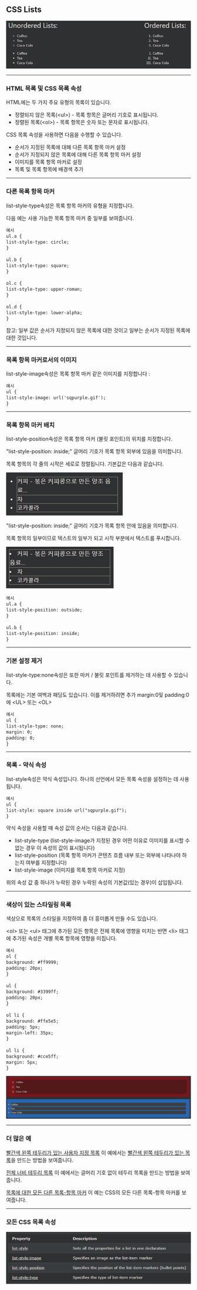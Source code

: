 ## CSS Lists

<img src='./img/css_list.png'>

---

### HTML 목록 및 CSS 목록 속성

HTML에는 두 가지 주요 유형의 목록이 있습니다.

- 정렬되지 않은 목록(\<ul>) - 목록 항목은 글머리 기호로 표시됩니다.
- 정렬된 목록(\<ol>) - 목록 항목은 숫자 또는 문자로 표시됩니다.

CSS 목록 속성을 사용하면 다음을 수행할 수 있습니다.

- 순서가 지정된 목록에 대해 다른 목록 항목 마커 설정
- 순서가 지정되지 않은 목록에 대해 다른 목록 항목 마커 설정
- 이미지를 목록 항목 마커로 설정
- 목록 및 목록 항목에 배경색 추가

---

### 다른 목록 항목 마커

list-style-type속성은 목록 항목 마커의 유형을 지정합니다.

다음 예는 사용 가능한 목록 항목 마커 중 일부를 보여줍니다.

    예시
    ul.a {
    list-style-type: circle;
    }

    ul.b {
    list-style-type: square;
    }

    ol.c {
    list-style-type: upper-roman;
    }

    ol.d {
    list-style-type: lower-alpha;
    }

참고: 일부 값은 순서가 지정되지 않은 목록에 대한 것이고 일부는 순서가 지정된 목록에 대한 것입니다.

---

### 목록 항목 마커로서의 이미지

list-style-image속성은 목록 항목 마커 같은 이미지를 지정합니다 :

    예시
    ul {
    list-style-image: url('sqpurple.gif');
    }

---

### 목록 항목 마커 배치

list-style-position속성은 목록 항목 마커 (불릿 포인트)의 위치를 지정합니다.

"list-style-position: inside;" 글머리 기호가 목록 항목 외부에 있음을 의미합니다.

목록 항목의 각 줄의 시작은 세로로 정렬됩니다. 기본값은 다음과 같습니다.

<img src='./img/css_list2.png'>

"list-style-position: inside;" 글머리 기호가 목록 항목 안에 있음을 의미합니다.

목록 항목의 일부이므로 텍스트의 일부가 되고 시작 부분에서 텍스트를 푸시합니다.

<img src='./img/css_list3.png'>

    예시
    ul.a {
    list-style-position: outside;
    }

    ul.b {
    list-style-position: inside;
    }

---

### 기본 설정 제거

list-style-type:none속성은 또한 마커 / 불릿 포인트를 제거하는 데 사용할 수 있습니다.

목록에는 기본 여백과 패딩도 있습니다. 이를 제거하려면 추가 margin:0및 padding:0에 \<UL> 또는 \<OL>

    예시
    ul {
    list-style-type: none;
    margin: 0;
    padding: 0;
    }

---

### 목록 - 약식 속성

list-style속성은 약식 속성입니다. 하나의 선언에서 모든 목록 속성을 설정하는 데 사용됩니다.

    예시
    ul {
    list-style: square inside url("sqpurple.gif");
    }

약식 속성을 사용할 때 속성 값의 순서는 다음과 같습니다.

- list-style-type (list-style-image가 지정된 경우 어떤 이유로 이미지를 표시할 수 없는 경우 이 속성의 값이 표시됩니다)
- list-style-position (목록 항목 마커가 콘텐츠 흐름 내부 또는 외부에 나타나야 하는지 여부를 지정합니다)
- list-style-image (이미지를 목록 항목 마커로 지정)

위의 속성 값 중 하나가 누락된 경우 누락된 속성의 기본값(있는 경우)이 삽입됩니다.

---

### 색상이 있는 스타일링 목록

색상으로 목록의 스타일을 지정하여 좀 더 흥미롭게 만들 수도 있습니다.

\<ol> 또는 \<ul> 태그에 추가된 모든 항목은 전체 목록에 영향을 미치는 반면 \<li> 태그에 추가된 속성은 개별 목록 항목에 영향을 미칩니다.

    예시
    ol {
    background: #ff9999;
    padding: 20px;
    }

    ul {
    background: #3399ff;
    padding: 20px;
    }

    ol li {
    background: #ffe5e5;
    padding: 5px;
    margin-left: 35px;
    }

    ul li {
    background: #cce5ff;
    margin: 5px;
    }

<img src='./img/css_list4.png'>

---

### 더 많은 예

[빨간색 왼쪽 테두리가 있는 사용자 지정 목록](https://www.w3schools.com/css/tryit.asp?filename=trycss_list-style-red-border)
이 예에서는 [빨간색 왼쪽 테두리가 있는 목록](https://www.w3schools.com/css/tryit.asp?filename=trycss_list-style-red-border)을 만드는 방법을 보여줍니다.

[전체 너비 테두리 목록](https://www.w3schools.com/css/tryit.asp?filename=trycss_list-style-border)
이 예에서는 글머리 기호 없이 테두리 목록을 만드는 방법을 보여 줍니다.

[목록에 대한 모든 다른 목록-항목 마커](https://www.w3schools.com/css/tryit.asp?filename=trycss_list-style-type_all)
이 예는 CSS의 모든 다른 목록-항목 마커를 보여줍니다.

---

### 모든 CSS 목록 속성

<img src='./img/css_list5.png'>
